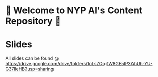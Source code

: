 # 🧰 Welcome to NYP AI's Content Repository 🧰

# Slides 
All slides can be found @
https://drive.google.com/drive/folders/1oLsZOoj1W8GE5IP3AhUh-YU-G37lleHB?usp=sharing


